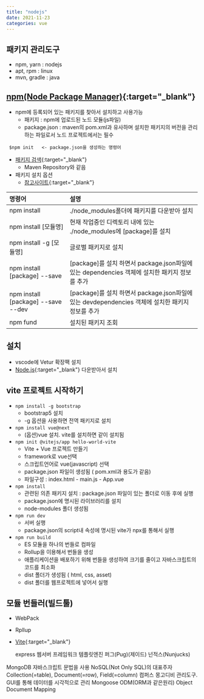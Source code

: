 ```yaml
---
title: "nodejs"
date: 2021-11-23
categories: vue  
---
```


## 패키지 관리도구

* npm, yarn : nodejs
* apt, rpm : linux
* mvn, gradle : java

## [npm(Node Package Manager)](https://docs.npmjs.com/){:target="_blank"}
* 	npm에 등록되어 있는 패키지를 찾아서 설치하고 사용가능
	 - 패키지 : npm에 업로드된 노드 모듈(js파일)
	 - package.json : maven의 pom.xml과 유사하며 설치한 패키지의 버전을 관리하는 파일로서 노드 프로젝트에서는 필수
```
 $npm init   <- package.json을 생성하는 명령어
```

* [패키지 검색](https://www.npmjs.com/){:target="_blank"}
  * Maven Repository와 같음
* 패키지 설치 옵션
  * [참고사이트](https://docs.npmjs.com/cli/v8/commands/npm-install){:target="_blank"}
    
| 명령어                             | 설명                                                                                             |  
| :--------------------------------- | :----------------------------------------------------------------------------------------------- |
| npm install                        | ./node_modules폴더에 패키지를 다운받아 설치                                                      |
| npm install [모듈명]               | 현재 작업중인 디렉토리 내에 있는 ./node_modules에 [package]를 설치                               |
| npm install -g [모듈명]            | 글로벌 패키지로 설치                                                                             |
| npm install [package] --save       | [package]를 설치 하면서 package.json파일에 있는 dependencies 객체에 설치한 패키지 정보를 추가    |
| npm install [package] --save --dev | [package]를 설치 하면서 package.json파일에 있는 devdependencies 객체에 설치한 패키지 정보를 추가 |
| npm fund                           | 설치된 패키지 조회                                                                               |  

## 설치

* vscode에 Vetur 확장팩 설치
* [Node.js](https://nodejs.org/){:target="_blank"} 다운받아서 설치

## vite 프로젝트 시작하기

* `npm install -g bootstrap`  
  * bootstrap5 설치
  * -g 옵션을 사용하면 전역 패키지로 설치
* `npm install vue@next`
  * (옵션)vue 설치. vite를 설치하면 같이 설치됨
* `npm init @vitejs/app hello-world-vite`  
  * Vite + Vue 프로젝트 만들기
  * framework로 vue선택
  * 스크립트언어로 vue(javascript) 선택
  * package.json 파일이 생성됨 ( pom.xml과 용도가 같음)
  * 파일구성 : index.html - main.js - App.vue
* `npm install`
  * 관련된 의존 패키지 설치 : package.json 파일이 있는 폴더로 이동 후에 실행
  * package.json에 명시된 라이브러리를 설치
  * node-modules 폴더 생성됨
* `npm run dev`
  * 서버 실행
  * package.json의 script내 속성에 명시된 vite가 npx를 통해서 실행
* `npm run build`
  * ES 모듈을 하나의 번들로 컴파일
  * Rollup을 이용해서 번들을 생성
  * 애플리케이션을 배포하기 위해 번들을 생성하여 크기를 줄이고 자바스크립트의 코드를 최소화
  * dist 폴더가 생성됨 ( html, css, asset)
  * dist 폴더를 웹프로젝트에 넣어서 실행


## 모듈 번들러(빌드툴)

* WebPack
* Rpllup
* [Vite](https://vitejs.dev/){:target="_blank"}


  express
	웹서버 프레임워크
  템플릿엔진
	퍼그(Pug)(제이드)
	넌적스(Nunjucks)

MongoDB
	자바스크립트 문법을 사용
	NoSQL(Not Only SQL)의 대표주자
	Collection(=table), Document(=row), Field(=column)
  컴퍼스
	몽고디비 관리도구. GUI를 통해 데이터를 시각적으로 관리
  Mongoose
	ODM(ORM과 같은원리) Object Document Mapping
